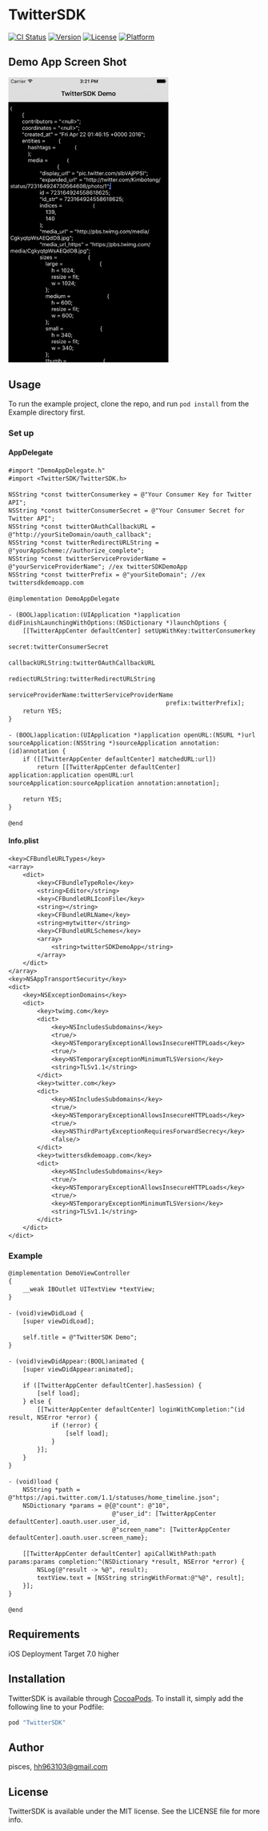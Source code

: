 # TwitterSDK

[![CI Status](http://img.shields.io/travis/pisces/TwitterSDK.svg?style=flat)](https://travis-ci.org/pisces/TwitterSDK)
[![Version](https://img.shields.io/cocoapods/v/TwitterSDK.svg?style=flat)](http://cocoapods.org/pods/TwitterSDK)
[![License](https://img.shields.io/cocoapods/l/TwitterSDK.svg?style=flat)](http://cocoapods.org/pods/TwitterSDK)
[![Platform](https://img.shields.io/cocoapods/p/TwitterSDK.svg?style=flat)](http://cocoapods.org/pods/TwitterSDK)

## Demo App Screen Shot
<img src="https://raw.githubusercontent.com/pisces/TwitterSDK/master/ScreenShot/sh_001.png" width="320"/>

## Usage

To run the example project, clone the repo, and run `pod install` from the Example directory first.

### Set up
#### AppDelegate
```objc
#import "DemoAppDelegate.h"
#import <TwitterSDK/TwitterSDK.h>

NSString *const twitterConsumerkey = @"Your Consumer Key for Twitter API";
NSString *const twitterConsumerSecret = @"Your Consumer Secret for Twitter API";
NSString *const twitterOAuthCallbackURL = @"http://yourSiteDomain/oauth_callback";
NSString *const twitterRedirectURLString = @"yourAppScheme://authorize_complete";
NSString *const twitterServiceProviderName = @"yourServiceProviderName"; //ex twitterSDKDemoApp
NSString *const twitterPrefix = @"yourSiteDomain"; //ex twittersdkdemoapp.com

@implementation DemoAppDelegate

- (BOOL)application:(UIApplication *)application didFinishLaunchingWithOptions:(NSDictionary *)launchOptions {
    [[TwitterAppCenter defaultCenter] setUpWithKey:twitterConsumerkey
                                            secret:twitterConsumerSecret
                                 callbackURLString:twitterOAuthCallbackURL
                                  rediectURLString:twitterRedirectURLString
                               serviceProviderName:twitterServiceProviderName
                                            prefix:twitterPrefix];
    return YES;
}

- (BOOL)application:(UIApplication *)application openURL:(NSURL *)url sourceApplication:(NSString *)sourceApplication annotation:(id)annotation {
    if ([[TwitterAppCenter defaultCenter] matchedURL:url])
        return [[TwitterAppCenter defaultCenter] application:application openURL:url sourceApplication:sourceApplication annotation:annotation];
    
    return YES;
}

@end
```

#### Info.plist
```objc
<key>CFBundleURLTypes</key>
<array>
	<dict>
		<key>CFBundleTypeRole</key>
		<string>Editor</string>
		<key>CFBundleURLIconFile</key>
		<string></string>
		<key>CFBundleURLName</key>
		<string>mytwitter</string>
		<key>CFBundleURLSchemes</key>
		<array>
			<string>twitterSDKDemoApp</string>
		</array>
	</dict>
</array>
<key>NSAppTransportSecurity</key>
<dict>
	<key>NSExceptionDomains</key>
	<dict>
		<key>twimg.com</key>
		<dict>
			<key>NSIncludesSubdomains</key>
			<true/>
			<key>NSTemporaryExceptionAllowsInsecureHTTPLoads</key>
			<true/>
			<key>NSTemporaryExceptionMinimumTLSVersion</key>
			<string>TLSv1.1</string>
		</dict>
		<key>twitter.com</key>
		<dict>
			<key>NSIncludesSubdomains</key>
			<true/>
			<key>NSTemporaryExceptionAllowsInsecureHTTPLoads</key>
			<true/>
			<key>NSThirdPartyExceptionRequiresForwardSecrecy</key>
			<false/>
		</dict>
		<key>twittersdkdemoapp.com</key>
		<dict>
			<key>NSIncludesSubdomains</key>
			<true/>
			<key>NSTemporaryExceptionAllowsInsecureHTTPLoads</key>
			<true/>
			<key>NSTemporaryExceptionMinimumTLSVersion</key>
			<string>TLSv1.1</string>
		</dict>
	</dict>
</dict>
```

### Example
```objc
@implementation DemoViewController
{
    __weak IBOutlet UITextView *textView;
}

- (void)viewDidLoad {
    [super viewDidLoad];
    
    self.title = @"TwitterSDK Demo";
}

- (void)viewDidAppear:(BOOL)animated {
    [super viewDidAppear:animated];
    
    if ([TwitterAppCenter defaultCenter].hasSession) {
        [self load];
    } else {
        [[TwitterAppCenter defaultCenter] loginWithCompletion:^(id result, NSError *error) {
            if (!error) {
                [self load];
            }
        }];
    }
}

- (void)load {
    NSString *path = @"https://api.twitter.com/1.1/statuses/home_timeline.json";
    NSDictionary *params = @{@"count": @"10",
                             @"user_id": [TwitterAppCenter defaultCenter].oauth.user.user_id,
                             @"screen_name": [TwitterAppCenter defaultCenter].oauth.user.screen_name};
    
    [[TwitterAppCenter defaultCenter] apiCallWithPath:path params:params completion:^(NSDictionary *result, NSError *error) {
        NSLog(@"result -> %@", result);
        textView.text = [NSString stringWithFormat:@"%@", result];
    }];
}

@end
```

## Requirements

iOS Deployment Target 7.0 higher

## Installation

TwitterSDK is available through [CocoaPods](http://cocoapods.org). To install
it, simply add the following line to your Podfile:

```ruby
pod "TwitterSDK"
```

## Author

pisces, hh963103@gmail.com

## License

TwitterSDK is available under the MIT license. See the LICENSE file for more info.
